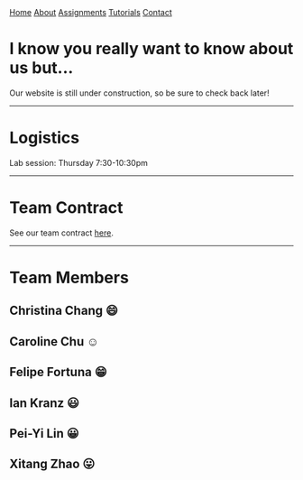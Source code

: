 <head>
<link rel="stylesheet" href="./myStyles.css">
</head>

<div class="top-navbar">
  <a class="top-navbar" href="./index.md">Home</a>
  <a class="top-navbar" href="./about.md">About</a>
  <a class="top-navbar" href="./assignments.md">Assignments</a>
  <a class="top-navbar" href="./tutorials.md">Tutorials</a>
  <a class="top-navbar" href="./contact.md">Contact</a>
</div>

# I know you really want to know about us but...
Our website is still under construction, so be sure to check back later!

***

# Logistics
Lab session: Thursday 7:30-10:30pm

***

# Team Contract
See our team contract [here](./docs/contract.pdf).

***

# Team Members

## Christina Chang :smile:

## Caroline Chu :relaxed:

## Felipe Fortuna :grin:

## Ian Kranz :smiley:

## Pei-Yi Lin :grinning:

## Xitang Zhao :stuck_out_tongue:
